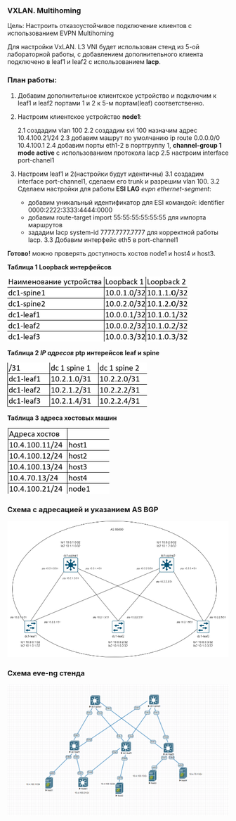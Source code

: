 ### **VXLAN. Multihoming**

Цель:
Настроить отказоустойчивое подключение клиентов с использованием EVPN Multihoming

Для настройки VxLAN. L3 VNI будет использован стенд из 5-ой лабораторной работы, с добавлением дополнительного клиента подключено в leaf1 и leaf2 с использованием **lacp**.

### **План работы:**
1. Добавим дополнительное клиентское устройство и подключим к leaf1 и leaf2 портами 1 и 2 к 5-м портам(leaf) соответственно.
   
2. Настроим клиентское устройство **node1**:
   
   2.1 создадим vlan 100
   2.2 создадим svi 100 назначим адрес 10.4.100.21/24
   2.3 добавим машрут по умолчанию ip route 0.0.0.0/0 10.4.100.1
   2.4 добавим порты eth1-2 в портгруппу 1, **channel-group 1 mode active** с использованием протокола lacp
   2.5 настроим interface port-chanel1

3. Настроим leaf1 и 2(настройки будут идентичны)
   3.1 создадим interface port-channel1, сделаем его trunk и разрешим vlan 100.
   3.2 Сделаем настройки для работы **ESI LAG** *evpn ethernet-segment*:
      - добавим уникальный идентификатор для ESI командой: identifier 0000:2222:3333:4444:0000
      - добавим route-target import 55:55:55:55:55:55 для импорта маршрутов
      - зададим lacp system-id 7777.7777.7777 для корректной работы lacp.
   3.3 Добавим интерфейс eth5 в port-channel1 
   
**Готово!** можно проверять доступность хостов node1 и host4 и host3. 


**Таблица 1 Loopback интерфейсов**
  
![](https://github.com/OneEyedDrake/otus-dc-net/blob/main/labs/lab06/addres%20loopback.png)

**Таблица 2 *IP адресов* ptp интерейсов leaf и spine**

![](https://github.com/OneEyedDrake/otus-dc-net/blob/main/labs/lab06/ptp%20network.png)

**Таблица 3 адреса хостовых машин**

![](https://github.com/OneEyedDrake/otus-dc-net/blob/main/labs/lab06/host%20add.png)

### **Cхема с адресацией и указанием AS BGP**

![](https://github.com/OneEyedDrake/otus-dc-net/blob/main/labs/lab06/as%2065000.png)

### **Cхема eve-ng стенда**
![](https://github.com/OneEyedDrake/otus-dc-net/blob/main/labs/lab06/eve-ng-scheme.png)
